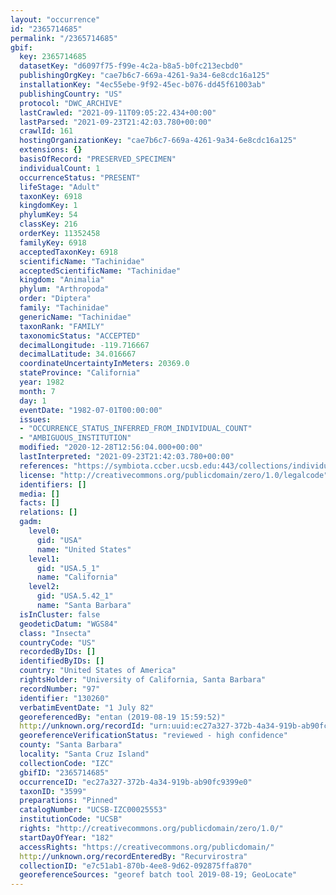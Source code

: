 ```yaml
---
layout: "occurrence"
id: "2365714685"
permalink: "/2365714685"
gbif:
  key: 2365714685
  datasetKey: "d6097f75-f99e-4c2a-b8a5-b0fc213ecbd0"
  publishingOrgKey: "cae7b6c7-669a-4261-9a34-6e8cdc16a125"
  installationKey: "4ec55ebe-9f92-45ec-b076-dd45f61003ab"
  publishingCountry: "US"
  protocol: "DWC_ARCHIVE"
  lastCrawled: "2021-09-11T09:05:22.434+00:00"
  lastParsed: "2021-09-23T21:42:03.780+00:00"
  crawlId: 161
  hostingOrganizationKey: "cae7b6c7-669a-4261-9a34-6e8cdc16a125"
  extensions: {}
  basisOfRecord: "PRESERVED_SPECIMEN"
  individualCount: 1
  occurrenceStatus: "PRESENT"
  lifeStage: "Adult"
  taxonKey: 6918
  kingdomKey: 1
  phylumKey: 54
  classKey: 216
  orderKey: 11352458
  familyKey: 6918
  acceptedTaxonKey: 6918
  scientificName: "Tachinidae"
  acceptedScientificName: "Tachinidae"
  kingdom: "Animalia"
  phylum: "Arthropoda"
  order: "Diptera"
  family: "Tachinidae"
  genericName: "Tachinidae"
  taxonRank: "FAMILY"
  taxonomicStatus: "ACCEPTED"
  decimalLongitude: -119.716667
  decimalLatitude: 34.016667
  coordinateUncertaintyInMeters: 20369.0
  stateProvince: "California"
  year: 1982
  month: 7
  day: 1
  eventDate: "1982-07-01T00:00:00"
  issues:
  - "OCCURRENCE_STATUS_INFERRED_FROM_INDIVIDUAL_COUNT"
  - "AMBIGUOUS_INSTITUTION"
  modified: "2020-12-28T12:56:04.000+00:00"
  lastInterpreted: "2021-09-23T21:42:03.780+00:00"
  references: "https://symbiota.ccber.ucsb.edu:443/collections/individual/index.php?occid=130260"
  license: "http://creativecommons.org/publicdomain/zero/1.0/legalcode"
  identifiers: []
  media: []
  facts: []
  relations: []
  gadm:
    level0:
      gid: "USA"
      name: "United States"
    level1:
      gid: "USA.5_1"
      name: "California"
    level2:
      gid: "USA.5.42_1"
      name: "Santa Barbara"
  isInCluster: false
  geodeticDatum: "WGS84"
  class: "Insecta"
  countryCode: "US"
  recordedByIDs: []
  identifiedByIDs: []
  country: "United States of America"
  rightsHolder: "University of California, Santa Barbara"
  recordNumber: "97"
  identifier: "130260"
  verbatimEventDate: "1 July 82"
  georeferencedBy: "entan (2019-08-19 15:59:52)"
  http://unknown.org/recordId: "urn:uuid:ec27a327-372b-4a34-919b-ab90fc9399e0"
  georeferenceVerificationStatus: "reviewed - high confidence"
  county: "Santa Barbara"
  locality: "Santa Cruz Island"
  collectionCode: "IZC"
  gbifID: "2365714685"
  occurrenceID: "ec27a327-372b-4a34-919b-ab90fc9399e0"
  taxonID: "3599"
  preparations: "Pinned"
  catalogNumber: "UCSB-IZC00025553"
  institutionCode: "UCSB"
  rights: "http://creativecommons.org/publicdomain/zero/1.0/"
  startDayOfYear: "182"
  accessRights: "https://creativecommons.org/publicdomain/"
  http://unknown.org/recordEnteredBy: "Recurvirostra"
  collectionID: "e7c51ab1-870b-4ee8-9d62-092875ffa870"
  georeferenceSources: "georef batch tool 2019-08-19; GeoLocate"
---
```

